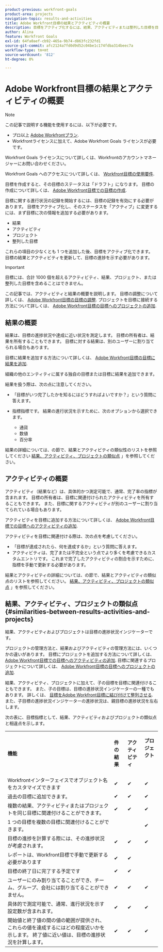 ```yaml
---
product-previous: workfront-goals
product-area: projects
navigation-topic: results-and-activities
title: Adobe Workfront目標の結果とアクティビティの概要
description: 目標をアクティブ化するには、結果、アクティビティまたは整列した目標を目標に追加する必要があります。 これにより、目標のステータスがドラフトからアクティブに更新され、目標に関する進捗の記録が開始されます。
author: Alina
feature: Workfront Goals
exl-id: 64fa0aef-cb92-465a-9b74-d863fc232fd1
source-git-commit: afc2124a7fd0d9d52c04be1c174fdba314beec7a
workflow-type: tm+mt
source-wordcount: '812'
ht-degree: 0%

---
```


# Adobe Workfront目標の結果とアクティビティの概要

<!--drafted for P&P new model: the note at the top will need to be replaced with this:    
    
Your organization must have the following to use the functionality described in this article:    
    
* For the legacy plan and license structure:     
    
  * A Pro or higher [Adobe Workfront plan](https://www.workfront.com/plans).     
  * An Adobe Workfront Goals license in addition to a Workfront license.    
    
* For the current plan and license structure:    
    
  * An Ultimate plan     
        
    Or    
        
    An additional license for Adobe Workfront Goals for the Prime or Select Adobe Workfront plans. <is there a link we can add here for the plans and what they contain?!>    
    
Contact your Workfront account manager to learn about a Workfront Goals license.    
    
For additional information about access to Workfront Goals, see [Requirements to use Workfront Goals](../workfront-goals/goal-management/access-needed-for-wf-goals.md).    
-->

>[!NOTE]
>
>この記事で説明する機能を使用するには、以下が必要です。
>
>* プロ以上 [Adobe Workfrontプラン](https://www.workfront.com/plans).
>* Workfrontライセンスに加えて、Adobe Workfront Goals ライセンスが必要です。
>
>  Workfront Goals ライセンスについて詳しくは、Workfrontのアカウントマネージャーにお問い合わせください。
>
>Workfront Goals へのアクセスについて詳しくは、 [Workfront目標の使用要件](../../workfront-goals/goal-management/access-needed-for-wf-goals.md).


目標を作成すると、その目標のステータスは「ドラフト」になります。 目標の作成について詳しくは、 [Adobe Workfront目標での目標の作成](../../workfront-goals/goal-management/create-goals.md).

目標に関する進行状況の記録を開始するには、目標の記録を有効にする必要があります。 目標をアクティブ化し、そのステータスを「アクティブ」に変更するには、まず目標に次の情報を追加する必要があります。

* 結果
* アクティビティ
* プロジェクト
* 整列した目標

これらの項目の少なくとも 1 つを追加した後、目標をアクティブ化できます。 目標の結果とアクティビティを更新して、目標の進捗を示す必要があります。


>[!IMPORTANT]
>
> 目標には、合計 1000 個を超えるアクティビティ、結果、プロジェクト、または整列した目標を含めることはできません。</span>

この記事では、アクティビティと結果の概要を説明します。 目標の調整について詳しくは、 [Adobe Workfront目標の目標の調整](../../workfront-goals/goal-alignment/goal-alignment.md). プロジェクトを目標に接続する方法について詳しくは、 [Adobe Workfront目標の目標へのプロジェクトの追加](../results-and-activities/connect-projects-to-goals-overview.md).

## 結果の概要

<!--
<p> This will have additional types in the future - add another section for types?)</p>
-->

結果は、目標の進捗状況や達成に近い状況を測定します。 目標の所有者は、結果を所有することもできます。 目標に対する結果は、別のユーザーに割り当てられる場合もあります。

目標に結果を追加する方法について詳しくは、 [Adobe Workfront目標の目標に結果を追加](../../workfront-goals/results-and-activities/add-results-to-goals.md).

組織の他のエンティティに属する独自の目標または目標に結果を追加できます。

結果を扱う際は、次の点に注意してください。

* 「目標がいつ完了したかを知るにはどうすればよいですか？」という質問に答えます。
* 指標指標です。 結果の進行状況を示すために、次のオプションから選択できます。

   <!--
  this might change (jira, Salesforce, etc))
  -->

   * 通貨
   * 数値
   * 百分率

結果の詳細については、の節で、結果とアクティビティの類似性のリストを参照してください [結果、アクティビティ、プロジェクトの類似点](#similarities-between-results-activities-and-projects) 」を参照してください。

## アクティビティの概要

<!--
This will have additional types in the future - add another section for types?
-->

アクティビティ（結果など）は、具体的かつ測定可能で、通常、完了率の指標が含まれます。 目標の所有者は、目標に関連付けられたアクティビティを所有することもできます。 また、目標に関するアクティビティが別のユーザーに割り当てられている場合もあります。

アクティビティを目標に追加する方法について詳しくは、 [Adobe Workfront目標での目標へのアクティビティの追加](../../workfront-goals/results-and-activities/add-activities-to-goals.md).

アクティビティを目標に関連付ける際は、次の点を考慮してください。

* 「目標が達成されたら、何を達成するか」という質問に答えます。
* アクティビティは、完了または不完全という点でより多くを考慮できるカスタムエントリです。 これまで完了したアクティビティの割合を示すために、指標を手動で更新する必要があります。

<!--
* You can associate the following activities with goals:

  <table style="table-layout:auto"> 
   <col> 
   <col> 
   <tbody> 
    <tr> 
     <td role="rowheader">Manual progress bar </td> 
     <td> <p>Custom entries that can be thought of more in terms of complete or incomplete. They must be manually updated.</p> </td> 
    </tr> 
    <tr> 
     <td role="rowheader"><p>Project</p></td> 
     <td> <p>Existing projects that you have at least permissions to View and are not in a status of Dead. They are updated automatically, based on the progress of their work items. </p> <p>The projects must exist before associating them with the goal. You can associate a project with multiple goals. For information about adding projects to goals, see <a href="../../workfront-goals/results-and-activities/connect-projects-to-goals-overview.md" class="MCXref xref">Add projects to goals in Adobe Workfront Goals</a>.</p>
     <p><span class="preview">In the Preview environment, projects are separate progress indicators, independent from activities. Adding projects to a goal in the Preview environment is different from adding activities. For more information, see <a href="../../workfront-goals/results-and-activities/connect-projects-to-goals-overview.md" class="MCXref xref">Add projects to goals in Adobe Workfront Goals</a>.</span></p>
      </td> 
    </tr> 
   </tbody> 
  </table>
-->
<!--drafted for goal redesign: For THE PRODUCTION RELEASE: remove the projects in this article altogether.-->

結果とアクティビティの詳細については、の節で、結果とアクティビティの類似点のリストを参照してください。 [結果、アクティビティ、プロジェクトの類似点](#similarities-between-results-activities-and-projects) 」を参照してください。

## 結果、アクティビティ、プロジェクトの類似点 {#similarities-between-results-activities-and-projects}

結果、アクティビティおよびプロジェクトは目標の進捗状況インジケーターです。

プロジェクトの管理方法と、結果およびアクティビティの管理方法には、いくつかの違いがあります。 目標にプロジェクトを追加する方法について詳しくは、 [Adobe Workfront目標での目標へのアクティビティの追加](../../workfront-goals/results-and-activities/add-activities-to-goals.md). 目標に関連するプロジェクトについて詳しくは、 [Adobe Workfront目標の目標へのプロジェクトの追加](../../workfront-goals/results-and-activities/connect-projects-to-goals-overview.md).

結果、アクティビティ、プロジェクトに加えて、子の目標を目標に関連付けることもできます。 また、子の目標は、目標の進捗状況インジケーターの一種でもあります。 詳しくは、 [目標をAdobe Workfront目標に結び付けて整列させる](../goal-alignment/align-goals-by-connecting-them.md). また、子目標の進捗状況インジケーターの進捗状況は、親目標の進捗状況を左右します。

次の表に、目標指標として、結果、アクティビティおよびプロジェクトの類似点と相違点を示します。

<table style="table-layout:auto"> 
 <col> 
 <col> 
 <col> 
 <col> 
 <tbody> 
  <tr> 
   <td><b><p>機能</p></b></td> 
   <td><b><p>件の結果</p></b></td> 
   <td><b><p>アクティビティ</p></b></td> 
   <td> <p><strong>プロジェクト</strong> </p> <p> </p> </td> 
  </tr> 
  <tr> 
   <td><span style="font-weight: normal;">Workfrontインターフェイスでオブジェクト名をカスタマイズできます</span> </td> 
   <td>✔</td> 
   <td>✔</td> 
   <td>✔</td> 
  </tr> 
  <tr> 
   <td>過去の目標に追加できます。</td> 
   <td>✔</td> 
   <td>✔</td> 
   <td>✔</td> 
  </tr> 
  <tr> 
   <td>複数の結果、アクティビティまたはプロジェクトを同じ目標に関連付けることができます。 </td> 
   <td>✔</td> 
   <td>✔</td> 
   <td>✔</td> 
  </tr> 
  <tr> 
   <td>1 つの目標を複数の目標に関連付けることができます。</td> 
   <td> </td> 
   <td> </td> 
   <td>✔</td> 
  </tr> 
  <tr> 
   <td>目標の進捗を計算する際には、その進捗状況が考慮されます。 </td> 
   <td>✔</td> 
   <td>✔</td> 
   <td>✔</td> 
  </tr> 
  <tr> 
   <td>レポートは、Workfront目標で手動で更新する必要があります</td> 
   <td>✔</td> 
   <td>✔</td> 
   <td> </td> 
  </tr> 
  <tr> 
   <td>目標の終了日に完了する予定です</td> 
   <td>✔</td> 
   <td>✔</td> 
   <td> </td> 
  </tr> 
  <tr> 
   <td>ユーザーにのみ割り当てることができ、チーム、グループ、会社には割り当てることができません。 </td> 
   <td>✔</td> 
   <td>✔</td> 
   <td>✔</td> 
  </tr> 
  <tr> 
   <td>具体的で測定可能で、通常、進行状況を示す設定数が含まれます。 </td> 
   <td>✔</td> 
   <td>✔</td> 
   <td>✔</td> 
  </tr> 
  <tr> 
   <td>開始値と終了値の間の値の範囲が提供され、これらの値を達成するにはどの程度近いかを示します。 終了値に近い値は、目標の進捗状況を計算します。 </td> 
   <td>✔</td> 
   <td>✔</td> 
   <td>✔</td> 
  </tr> 
 </tbody> 
</table>
